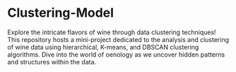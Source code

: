 # Clustering-Model
Explore the intricate flavors of wine through data clustering techniques! This repository hosts a mini-project dedicated to the analysis and clustering of wine data using hierarchical, K-means, and DBSCAN clustering algorithms. Dive into the world of oenology as we uncover hidden patterns and structures within the data.
